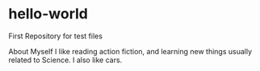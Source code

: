 # hello-world
First Repository for test files

About Myself 
I like reading action fiction, and learning new things usually related to Science. 
I also like cars. 
